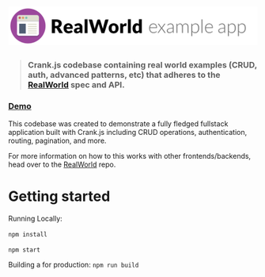 # ![RealWorld Example App](logo.png)

> ### Crank.js codebase containing real world examples (CRUD, auth, advanced patterns, etc) that adheres to the [RealWorld](https://github.com/gothinkster/realworld) spec and API.


### [Demo](https://trusting-mayer-3d671b.netlify.app/)


This codebase was created to demonstrate a fully fledged fullstack application built with Crank.js including CRUD operations, authentication, routing, pagination, and more.

For more information on how to this works with other frontends/backends, head over to the [RealWorld](https://github.com/gothinkster/realworld) repo.


# Getting started

Running Locally:

`npm install`

`npm start`

Building a for production:
`npm run build`

